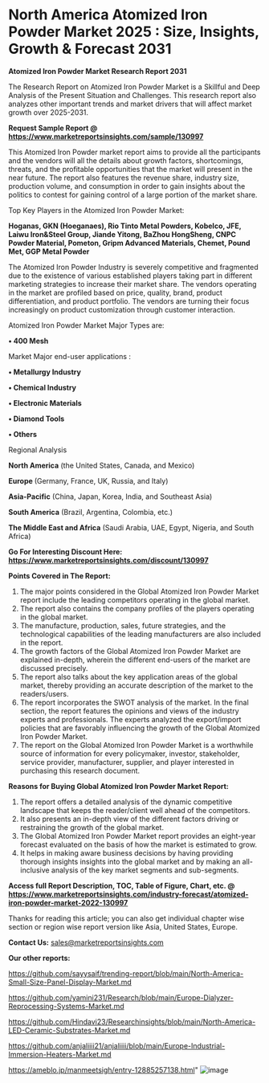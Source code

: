 # North America Atomized Iron Powder Market 2025 : Size, Insights, Growth & Forecast 2031

<strong>Atomized Iron Powder Market Research Report 2031</strong>

The Research Report on Atomized Iron Powder Market is a Skillful and Deep Analysis of the Present Situation and Challenges. This research report also analyzes other important trends and market drivers that will affect market growth over 2025-2031.

<strong>Request Sample Report @ <a href=https://www.marketreportsinsights.com/sample/130997>https://www.marketreportsinsights.com/sample/130997</a></strong>

This Atomized Iron Powder market report aims to provide all the participants and the vendors will all the details about growth factors, shortcomings, threats, and the profitable opportunities that the market will present in the near future. The report also features the revenue share, industry size, production volume, and consumption in order to gain insights about the politics to contest for gaining control of a large portion of the market share.

Top Key Players in the Atomized Iron Powder Market:

<strong>Hoganas, GKN (Hoeganaes), Rio Tinto Metal Powders, Kobelco, JFE, Laiwu Iron&Steel Group, Jiande Yitong, BaZhou HongSheng, CNPC Powder Material, Pometon, Gripm Advanced Materials, Chemet, Pound Met, GGP Metal Powder</strong>

The Atomized Iron Powder Industry is severely competitive and fragmented due to the existence of various established players taking part in different marketing strategies to increase their market share. The vendors operating in the market are profiled based on price, quality, brand, product differentiation, and product portfolio. The vendors are turning their focus increasingly on product customization through customer interaction.

Atomized Iron Powder Market Major Types are:

<strong>• 400 Mesh</strong>

Market Major end-user applications :

<strong>• Metallurgy Industry

• Chemical Industry

• Electronic Materials

• Diamond Tools

• Others</strong>

Regional Analysis

</u><strong><b>North America</b></strong> (the United States, Canada, and Mexico)

<strong><b>Europe </b></strong>(Germany, France, UK, Russia, and Italy)

<strong><b>Asia-Pacific</b></strong> (China, Japan, Korea, India, and Southeast Asia)

<strong><b>South America</b></strong> (Brazil, Argentina, Colombia, etc.)

<strong><b>The Middle East and Africa</b></strong> (Saudi Arabia, UAE, Egypt, Nigeria, and South Africa)

<strong>Go For Interesting Discount Here: <a href=https://www.marketreportsinsights.com/discount/130997>https://www.marketreportsinsights.com/discount/130997</a></strong>

<strong>Points Covered in The Report:</strong>
<ol>
  <li>The major points considered in the Global Atomized Iron Powder Market report include the leading competitors operating in the global market.</li>
  <li>The report also contains the company profiles of the players operating in the global market.</li>
  <li>The manufacture, production, sales, future strategies, and the technological capabilities of the leading manufacturers are also included in the report.</li>
  <li>The growth factors of the Global Atomized Iron Powder Market are explained in-depth, wherein the different end-users of the market are discussed precisely.</li>
  <li>The report also talks about the key application areas of the global market, thereby providing an accurate description of the market to the readers/users.</li>
  <li>The report incorporates the SWOT analysis of the market. In the final section, the report features the opinions and views of the industry experts and professionals. The experts analyzed the export/import policies that are favorably influencing the growth of the Global Atomized Iron Powder Market.</li>
  <li>The report on the Global Atomized Iron Powder Market is a worthwhile source of information for every policymaker, investor, stakeholder, service provider, manufacturer, supplier, and player interested in purchasing this research document.</li>
</ol>
<strong>Reasons for Buying Global Atomized Iron Powder Market Report:</strong>

<ol>
  <li>The report offers a detailed analysis of the dynamic competitive landscape that keeps the reader/client well ahead of the competitors.</li>
  <li>It also presents an in-depth view of the different factors driving or restraining the growth of the global market.</li>
  <li>The Global Atomized Iron Powder Market report provides an eight-year forecast evaluated on the basis of how the market is estimated to grow.</li>
  <li>It helps in making aware business decisions by having providing thorough insights insights into the global market and by making an all-inclusive analysis of the key market segments and sub-segments.</li>
</ol>
<strong>Access full Report Description, TOC, Table of Figure, Chart, etc. @ <a href=https://www.marketreportsinsights.com/industry-forecast/atomized-iron-powder-market-2022-130997>https://www.marketreportsinsights.com/industry-forecast/atomized-iron-powder-market-2022-130997</a></strong>


Thanks for reading this article; you can also get individual chapter wise section or region wise report version like Asia, United States, Europe.

<strong>Contact Us:</strong>
sales@marketreportsinsights.com

<strong>Our other reports:</strong>

<a href=https://github.com/sayysaif/trending-report/blob/main/North-America-Small-Size-Panel-Display-Market.md>https://github.com/sayysaif/trending-report/blob/main/North-America-Small-Size-Panel-Display-Market.md</a>

<a href=https://github.com/yamini231/Research/blob/main/Europe-Dialyzer-Reprocessing-Systems-Market.md>https://github.com/yamini231/Research/blob/main/Europe-Dialyzer-Reprocessing-Systems-Market.md</a>

<a href=https://github.com/Hindavi23/Researchinsights/blob/main/North-America-LED-Ceramic-Substrates-Market.md>https://github.com/Hindavi23/Researchinsights/blob/main/North-America-LED-Ceramic-Substrates-Market.md</a>

<a href=https://github.com/anjaliiii21/anjaliiii/blob/main/Europe-Industrial-Immersion-Heaters-Market.md>https://github.com/anjaliiii21/anjaliiii/blob/main/Europe-Industrial-Immersion-Heaters-Market.md</a>

<a href=https://ameblo.jp/manmeetsigh/entry-12885257138.html>https://ameblo.jp/manmeetsigh/entry-12885257138.html</a>"
![image](https://github.com/user-attachments/assets/5a67663c-ce6c-43bf-ba7f-b2ff323bf7a6)
